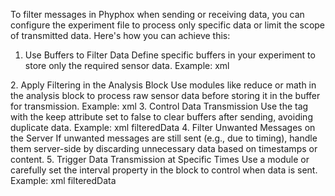 To filter messages in Phyphox when sending or receiving data, you can configure the experiment file to process only specific data or limit the scope of transmitted data. Here's how you can achieve this:
1. Use Buffers to Filter Data
Define specific buffers in your experiment to store only the required sensor data.
Example:
xml
<buffer id="filteredData" type="array"/>
2. Apply Filtering in the Analysis Block
Use modules like reduce or math in the analysis block to process raw sensor data before storing it in the buffer for transmission.
Example:
xml
<reduce input="rawData" output="filteredData" operation="average" count="10"/>
3. Control Data Transmission
Use the <send> tag with the keep attribute set to false to clear buffers after sending, avoiding duplicate data.
Example:
xml
<send id="filteredOutput" type="buffer" keep="false">filteredData</send>
4. Filter Unwanted Messages on the Server
If unwanted messages are still sent (e.g., due to timing), handle them server-side by discarding unnecessary data based on timestamps or content.
5. Trigger Data Transmission at Specific Times
Use a <timer> module or carefully set the interval property in the <connection> block to control when data is sent.
Example:
xml
<connection interval="5" address="http://yourserver.com/api" service="http/post" conversion="json">
    <send id="filteredOutput" type="buffer">filteredData</send>
</connection>